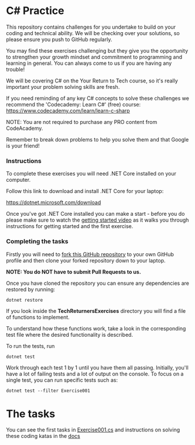 # C# Practice

This repository contains challenges for you undertake to build on your coding and technical ability. We will be checking over your solutions, so please ensure you push to GitHub regularly. 

You may find these exercises challenging but they give you the opportunity to strengthen your growth mindset and commitment to programming and learning in general. You can always come to us if you are having any trouble! 

We will be covering C# on the Your Return to Tech course, so it's really important your problem solving skills are fresh. 

If you need reminding of any key C# concepts to solve these challenges we recommend the 'Codecademy: Learn C#' (free) course: https://www.codecademy.com/learn/learn-c-sharp

NOTE: You are not required to purchase any PRO content from CodeAcademy.

Remember to break down problems to help you solve them and that Google is your friend!

### Instructions

To complete these exercises you will need .NET Core installed on your computer.

Follow this link to download and install .NET Core for your laptop:

https://dotnet.microsoft.com/download

Once you've got .NET Core installed you can make a start - before you do please make sure to watch the [getting started video](https://storage.googleapis.com/your-return-to-tech/pre-journey/java_exercises_intro.mp4) as it walks you through instructions for getting started and the first exercise.

### Completing the tasks

Firstly you will need to [fork this GitHub repository](https://docs.github.com/en/free-pro-team@latest/github/getting-started-with-github/fork-a-repo) to your own GitHub profile and then clone your forked repository down to your laptop.

**NOTE: You do NOT have to submit Pull Requests to us.**

Once you have cloned the repository you can ensure any dependencies are restored by running:

    dotnet restore

If you look inside the **TechReturnersExercises** directory you will find a file of functions to implement.

To understand how these functions work, take a look in the corresponding test file where the desired functionality is described.

To run the tests, run

    dotnet test

Work through each test 1 by 1 until you have them all passing. Initially, you'll have a lot of failing tests and a lot of output on the console. To focus on a single test, you can run specific tests such as:
    
    dotnet test --filter Exercise001

# The tasks

You can see the first tasks in [Exercise001.cs](./TechReturnersExercises/Exercise001.cs) and instructions on solving these coding katas in the [docs](./docs)
